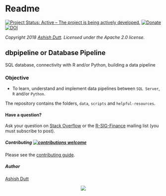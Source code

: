 # Readme
[![Project Status: Active – The project is being actively developed.](http://www.repostatus.org/badges/latest/active.svg)](http://www.repostatus.org/#active) [![Donate](http://i.imgur.com/vCIGFrH.png)](https://paypal.me/ashishdutt/25) [![DOI](https://zenodo.org/badge/62351661.svg)](https://zenodo.org/badge/latestdoi/62351661)

*Copyright 2018 [Ashish Dutt](https://duttashi.github.io/). Licensed under the Apache 2.0 license.*

## dbpipeline or Database Pipeline
SQL database, connectivity with R and/or Python, building a data pipeline 

### Objective

- To learn, understand and implement data pipelines between `SQL Server`, `R` and/or `Python`.

The repository contains the folders, `data`, `scripts` and `helpful-resources`.

#### Have a question?

Ask your question on [Stack Overflow](http://stackoverflow.com/questions/tagged/r)
or the [R-SIG-Finance](https://stat.ethz.ch/mailman/listinfo/r-sig-finance)
mailing list (you must subscribe to post).

##### Contributing [![contributions welcome](https://img.shields.io/badge/contributions-welcome-brightgreen.svg?style=flat)](https://github.com/dwyl/esta/issues)

Please see the [contributing guide](CONTRIBUTING.md).

##### Author
[Ashish Dutt](https://duttashi.github.io/about/)


<p align="center">
<a href="https://www.paypal.me/ashishdutt">
<img src="https://www.paypalobjects.com/en_US/i/btn/btn_donate_LG.gif" />
</a>
</p>
